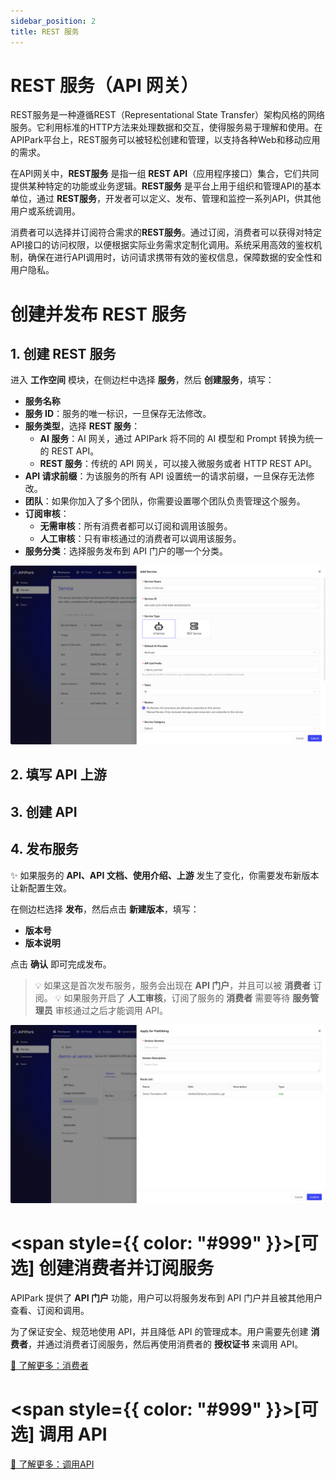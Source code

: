 ```yaml
---
sidebar_position: 2
title: REST 服务
---
```


# REST 服务（API 网关）

REST服务是一种遵循REST（Representational State Transfer）架构风格的网络服务。它利用标准的HTTP方法来处理数据和交互，使得服务易于理解和使用。在APIPark平台上，REST服务可以被轻松创建和管理，以支持各种Web和移动应用的需求。

在API网关中，**REST服务** 是指一组 **REST API**（应用程序接口）集合，它们共同提供某种特定的功能或业务逻辑。**REST服务** 是平台上用于组织和管理API的基本单位，通过 **REST服务**，开发者可以定义、发布、管理和监控一系列API，供其他用户或系统调用。

消费者可以选择并订阅符合需求的**REST服务**。通过订阅，消费者可以获得对特定API接口的访问权限，以便根据实际业务需求定制化调用。系统采用高效的鉴权机制，确保在进行API调用时，访问请求携带有效的鉴权信息，保障数据的安全性和用户隐私。

# 创建并发布 REST 服务
## 1. 创建 REST 服务

进入 **工作空间** 模块，在侧边栏中选择 **服务**，然后 **创建服务**，填写：

- **服务名称**
- **服务 ID**：服务的唯一标识，一旦保存无法修改。
- **服务类型**，选择 **REST 服务**：
  - **AI 服务**：AI 网关，通过 APIPark 将不同的 AI 模型和 Prompt 转换为统一的 REST API。
  - **REST 服务**：传统的 API 网关，可以接入微服务或者 HTTP REST API。
- **API 请求前缀**：为该服务的所有 API 设置统一的请求前缀，一旦保存无法修改。
- **团队**：如果你加入了多个团队，你需要设置哪个团队负责管理这个服务。
- **订阅审核**：
  - **无需审核**：所有消费者都可以订阅和调用该服务。
  - **人工审核**：只有审核通过的消费者可以调用该服务。
- **服务分类**：选择服务发布到 API 门户的哪一个分类。

![](images/2024-10-26-15-36-33.png)

## 2. 填写 API 上游


## 3. 创建 API


## 4. 发布服务

✨ 如果服务的 **API、API 文档、使用介绍、上游** 发生了变化，你需要发布新版本让新配置生效。

在侧边栏选择 **发布**，然后点击 **新建版本**，填写：

- **版本号**
- **版本说明**

点击 **确认** 即可完成发布。

> 💡 如果这是首次发布服务，服务会出现在 **API 门户**，并且可以被 **消费者** 订阅。
> 💡 如果服务开启了 **人工审核**，订阅了服务的 **消费者** 需要等待 **服务管理员** 审核通过之后才能调用 API。

![](images/2024-10-27-01-44-55.png)

# <span style={{ color: "#999" }}>[可选]</span> 创建消费者并订阅服务

APIPark 提供了 **API 门户** 功能，用户可以将服务发布到 API 门户并且被其他用户查看、订阅和调用。

为了保证安全、规范地使用 API，并且降低 API 的管理成本。用户需要先创建 **消费者**，并通过消费者订阅服务，然后再使用消费者的 **授权证书** 来调用 API。

[🔗 了解更多：消费者](../consumers.md)

# <span style={{ color: "#999" }}>[可选]</span> 调用 API

[🔗 了解更多：调用API](../call_api.md)